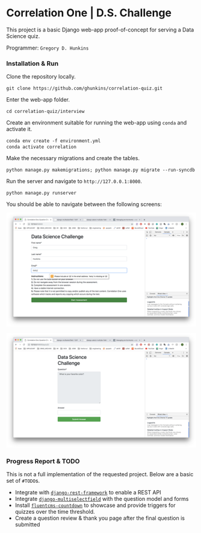 # Correlation One | D.S. Challenge

This project is a basic Django web-app proof-of-concept for serving a Data Science quiz.

Programmer: `Gregory D. Hunkins`

### Installation & Run

Clone the repository locally.

```
git clone https://github.com/ghunkins/correlation-quiz.git
```

Enter the web-app folder.

```
cd correlation-quiz/interview
```
Create an environment suitable for running the web-app using `conda` and activate it.

```
conda env create -f environment.yml
conda activate correlation
```

Make the necessary migrations and create the tables.

```
python manage.py makemigrations; python manage.py migrate --run-syncdb
```

Run the server and navigate to `http://127.0.0.1:8000`.

```
python manage.py runserver
```

You should be able to navigate between the following screens:

![alt text](https://raw.githubusercontent.com/ghunkins/correlation-quiz/master/readme_imgs/signup.png)

![alt text](https://raw.githubusercontent.com/ghunkins/correlation-quiz/master/readme_imgs/question.png)


### Progress Report & TODO

This is not a full implementation of the requested project. Below are a basic set of `#TODO`s.

- Integrate with [`django-rest-framework`](https://www.django-rest-framework.org/) to enable a REST API
- Integrate [`django-multiselectfield`](https://pypi.org/project/django-multiselectfield/) with the question model and forms
- Install [`fluentcms-countdown`](https://github.com/django-fluent/fluentcms-countdown) to showcase and provide triggers for quizzes over the time threshold.
- Create a question review & thank you page after the final question is submitted


